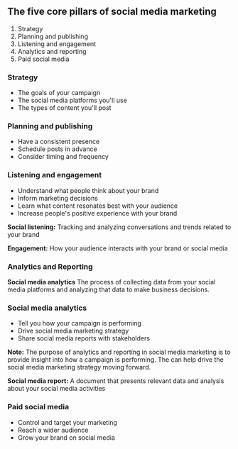## The five core pillars of social media marketing

1. Strategy
2. Planning and publishing
3. Listening and engagement
4. Analytics and reporting
5. Paid social media


### Strategy 
- The goals of your campaign
- The social media platforms you'll use
- The types of content you'll post

### Planning and publishing
- Have a consistent presence
- Schedule posts in advance
- Consider timing and frequency

### Listening and engagement
- Understand what people think about your brand
- Inform marketing decisions
- Learn what content resonates best with your audience
- Increase people's positive experience with your brand

**Social listening:**
Tracking and analyzing conversations and trends related to your brand

**Engagement:**
How your audience interacts with your brand or social media

### Analytics and Reporting

**Social media analytics**
The process of collecting data from your social media platforms and analyzing that data to make business decisions.

### Social media analytics 

- Tell you how your campaign is performing
- Drive social media marketing strategy
- Share social media reports with stakeholders

**Note:**
The purpose of analytics and reporting in social media marketing is to provide insight into how a campaign is performing. The can help drive the social media marketing strategy moving forward.

**Social media report:**
A document that presents relevant data and analysis about your social media activities


### Paid social media

- Control and target your marketing
- Reach a wider audience
- Grow your brand on social media








